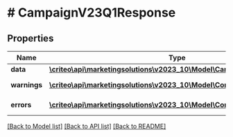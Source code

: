 # # CampaignV23Q1Response

## Properties

Name | Type | Description | Notes
------------ | ------------- | ------------- | -------------
**data** | [**\criteo\api\marketingsolutions\v2023_10\Model\CampaignV23Q1Resource**](CampaignV23Q1Resource.md) |  | [optional]
**warnings** | [**\criteo\api\marketingsolutions\v2023_10\Model\CommonProblem[]**](CommonProblem.md) |  | [optional] [readonly]
**errors** | [**\criteo\api\marketingsolutions\v2023_10\Model\CommonProblem[]**](CommonProblem.md) |  | [optional] [readonly]

[[Back to Model list]](../../README.md#models) [[Back to API list]](../../README.md#endpoints) [[Back to README]](../../README.md)
